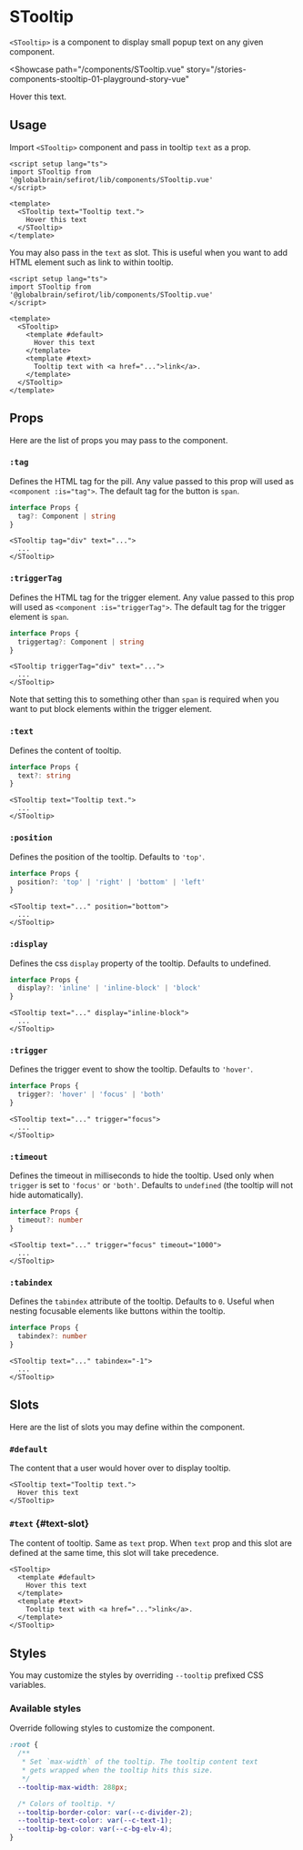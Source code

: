 <script setup lang="ts">
import STooltip from 'sefirot/components/STooltip.vue'
</script>

# STooltip

`<STooltip>` is a component to display small popup text on any given component.

<Showcase
  path="/components/STooltip.vue"
  story="/stories-components-stooltip-01-playground-story-vue"
>
  <STooltip text="This is a tooltip message.">
    Hover this text.
  </STooltip>
</Showcase>

## Usage

Import `<STooltip>` component and pass in tooltip `text` as a prop.

```vue
<script setup lang="ts">
import STooltip from '@globalbrain/sefirot/lib/components/STooltip.vue'
</script>

<template>
  <STooltip text="Tooltip text.">
    Hover this text
  </STooltip>
</template>
```

You may also pass in the `text` as slot. This is useful when you want to add HTML element such as link to within tooltip.

```vue
<script setup lang="ts">
import STooltip from '@globalbrain/sefirot/lib/components/STooltip.vue'
</script>

<template>
  <STooltip>
    <template #default>
      Hover this text
    </template>
    <template #text>
      Tooltip text with <a href="...">link</a>.
    </template>
  </STooltip>
</template>
```

## Props

Here are the list of props you may pass to the component.

### `:tag`

Defines the HTML tag for the pill. Any value passed to this prop will used as `<component :is="tag">`. The default tag for the button is `span`.

```ts
interface Props {
  tag?: Component | string
}
```

```vue-html
<STooltip tag="div" text="...">
  ...
</STooltip>
```

### `:triggerTag`

Defines the HTML tag for the trigger element. Any value passed to this prop will used as `<component :is="triggerTag">`. The default tag for the trigger element is `span`.

```ts
interface Props {
  triggertag?: Component | string
}
```

```vue-html
<STooltip triggerTag="div" text="...">
  ...
</STooltip>
```

Note that setting this to something other than `span` is required when you want to put block elements within the trigger element.

### `:text`

Defines the content of tooltip.

```ts
interface Props {
  text?: string
}
```

```vue-html
<STooltip text="Tooltip text.">
  ...
</STooltip>
```

### `:position`

Defines the position of the tooltip. Defaults to `'top'`.

```ts
interface Props {
  position?: 'top' | 'right' | 'bottom' | 'left'
}
```

```vue-html
<STooltip text="..." position="bottom">
  ...
</STooltip>
```

### `:display`

Defines the css `display` property of the tooltip. Defaults to undefined.

```ts
interface Props {
  display?: 'inline' | 'inline-block' | 'block'
}
```

```vue-html
<STooltip text="..." display="inline-block">
  ...
</STooltip>
```

### `:trigger`

Defines the trigger event to show the tooltip. Defaults to `'hover'`.

```ts
interface Props {
  trigger?: 'hover' | 'focus' | 'both'
}
```

```vue-html
<STooltip text="..." trigger="focus">
  ...
</STooltip>
```

### `:timeout`

Defines the timeout in milliseconds to hide the tooltip. Used only when `trigger` is set to `'focus'` or `'both'`. Defaults to `undefined` (the tooltip will not hide automatically).

```ts
interface Props {
  timeout?: number
}
```

```vue-html
<STooltip text="..." trigger="focus" timeout="1000">
  ...
</STooltip>
```

### `:tabindex`

Defines the `tabindex` attribute of the tooltip. Defaults to `0`. Useful when nesting focusable elements like buttons within the tooltip.

```ts
interface Props {
  tabindex?: number
}
```

```vue-html
<STooltip text="..." tabindex="-1">
  ...
</STooltip>
```

## Slots

Here are the list of slots you may define within the component.

### `#default`

The content that a user would hover over to display tooltip.

```vue-html
<STooltip text="Tooltip text.">
  Hover this text
</STooltip>
```

### `#text` {#text-slot}

The content of tooltip. Same as `text` prop. When `text` prop and this slot are defined at the same time, this slot will take precedence.

```vue-html
<STooltip>
  <template #default>
    Hover this text
  </template>
  <template #text>
    Tooltip text with <a href="...">link</a>.
  </template>
</STooltip>
```

## Styles

You may customize the styles by overriding `--tooltip` prefixed CSS variables.

### Available styles

Override following styles to customize the component.

```css
:root {
  /**
   * Set `max-width` of the tooltip. The tooltip content text
   * gets wrapped when the tooltip hits this size.
   */
  --tooltip-max-width: 288px;

  /* Colors of tooltip. */
  --tooltip-border-color: var(--c-divider-2);
  --tooltip-text-color: var(--c-text-1);
  --tooltip-bg-color: var(--c-bg-elv-4);
}
```
